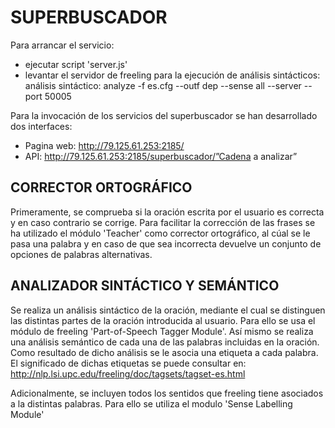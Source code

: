 SUPERBUSCADOR
=============

Para arrancar el servicio:
- ejecutar script 'server.js'
- levantar el servidor de freeling para la ejecución de análisis sintácticos: 
    análisis sintáctico: analyze -f es.cfg --outf dep --sense all --server --port 50005

Para la invocación de los servicios del superbuscador se han desarrollado dos interfaces:
- Pagina web: http://79.125.61.253:2185/
- API: http://79.125.61.253:2185/superbuscador/”Cadena a analizar”
 

CORRECTOR ORTOGRÁFICO
---------------------

Primeramente, se comprueba si la oración escrita por el usuario es correcta y en caso contrario se corrige.
Para facilitar la corrección de las frases se ha utilizado el módulo 'Teacher' como corrector ortográfico, al cúal se le pasa una palabra y en caso de que sea incorrecta devuelve un conjunto de opciones de palabras alternativas.


ANALIZADOR SINTÁCTICO Y SEMÁNTICO
---------------------------------

Se realiza un análisis sintáctico de la oración, mediante el cual se distinguen las distintas partes de la oración introducida al usuario. Para ello se usa el módulo de freeling 'Part-of-Speech Tagger Module'.
Así mismo se realiza una análisis semántico de cada una de las palabras incluidas en la oración. Como resultado de dicho análisis se le asocia una etiqueta a cada palabra. El significado de dichas etiquetas se puede consultar en: http://nlp.lsi.upc.edu/freeling/doc/tagsets/tagset-es.html

Adicionalmente, se incluyen todos los sentidos que freeling tiene asociados a la distintas palabras. Para ello se utiliza el modulo 'Sense Labelling Module'


